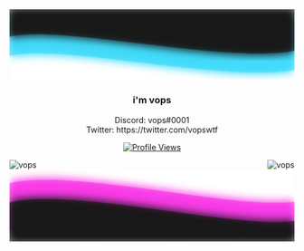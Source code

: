 <!-- Credit to Kqzz for profile inspiration -->

<img align="center" src="https://raw.githubusercontent.com/ItsVops/ItsVops/master/top.svg"/>
<h3 align=center>i'm vops</h3>
 <p align=center>
    Discord: vops#0001
    </br>
    Twitter: https://twitter.com/vopswtf 
    </br>
  </p>

<a href="https://github.com/ItsVops">
  <p align="center">
    <img src="https://komarev.com/ghpvc/?username=ItsVops" alt="Profile Views">
  </p>
</a>

<p><img align="left" src="https://github-readme-stats.vercel.app/api?username=ItsVops&show_icons=true&text_color=ED39DC&bg_color=181818&title_color=3EDAFF&icon_color=ffffff" alt="vops" /></p>

<p></p>

<img align="right" src="https://github-readme-stats.vercel.app/api/top-langs/?username=ItsVops&show_icons=true&text_color=ED39DC&bg_color=181818&title_color=3EDAFF&icon_color=ffffff" alt="vops" />

<img align="center" src="https://raw.githubusercontent.com/ItsVops/ItsVops/master/bottom.svg"/>
